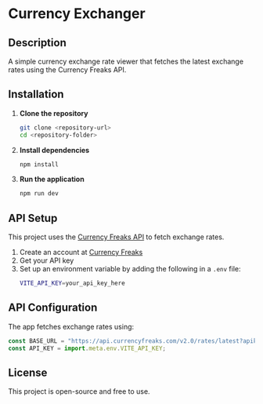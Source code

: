 # Currency Exchanger

## Description

A simple currency exchange rate viewer that fetches the latest exchange rates using the Currency Freaks API.

## Installation

1. **Clone the repository**

   ```sh
   git clone <repository-url>
   cd <repository-folder>
   ```

2. **Install dependencies**

   ```sh
   npm install
   ```

3. **Run the application**
   ```sh
   npm run dev
   ```

## API Setup

This project uses the [Currency Freaks API](https://currencyfreaks.com/) to fetch exchange rates.

1. Create an account at [Currency Freaks](https://currencyfreaks.com/)
2. Get your API key
3. Set up an environment variable by adding the following in a `.env` file:
   ```sh
   VITE_API_KEY=your_api_key_here
   ```

## API Configuration

The app fetches exchange rates using:

```js
const BASE_URL = "https://api.currencyfreaks.com/v2.0/rates/latest?apikey=";
const API_KEY = import.meta.env.VITE_API_KEY;
```

## License

This project is open-source and free to use.
